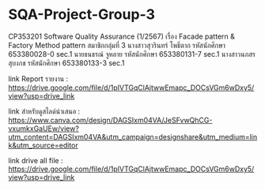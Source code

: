 # SQA-Project-Group-3
CP353201 Software Quality Assurance (1/2567)
เรื่อง Facade pattern & Factory Method pattern
สมาชิกกลุ่มที่ 3 
นางสาวสุวรินทร์ โพธิ์ตาก รหัสนักศึกษา 653380028-0 sec.1
นายธนธรณ์ จูหลาย รหัสนักศึกษา 653380131-7 sec.1
นางสาวนภสร สุบงกช  รหัสนักศึกษา 653380133-3 sec.1

link Report รายงาน : https://drive.google.com/file/d/1pIVTGqClAjtwwEmapc_DOCsVGm6wDxy5/view?usp=drive_link

link สำหรับดูสไลด์นำเสนอ : https://www.canva.com/design/DAGSIxm04VA/JeSFvwQhCG-vxumkxGaUEw/view?utm_content=DAGSIxm04VA&utm_campaign=designshare&utm_medium=link&utm_source=editor

link drive all file : https://drive.google.com/file/d/1pIVTGqClAjtwwEmapc_DOCsVGm6wDxy5/view?usp=drive_link
